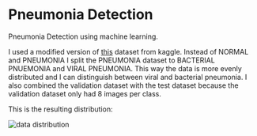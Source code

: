 # Pneumonia Detection
Pneumonia Detection using machine learning.

I used a modified version of [this](https://www.kaggle.com/paultimothymooney/chest-xray-pneumonia) dataset from kaggle. Instead of NORMAL and PNEUMONIA I split the PNEUMONIA dataset to BACTERIAL PNUEMONIA and VIRAL PNEUMONIA. This way the data is more evenly distributed and I can distinguish between viral and bacterial pneumonia. I also combined the validation dataset with the test dataset because the validation dataset only had 8 images per class.

This is the resulting distribution:

![data distribution](https://github.com/wilhelm/pneumonia_detection/blob/main/resources/labels.png?raw=true)

